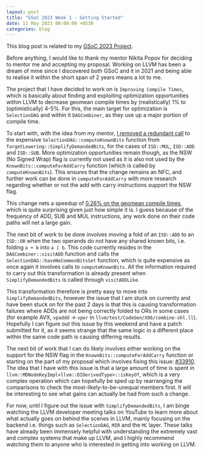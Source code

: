 ```yaml
---
layout: post
title: "GSoC 2023 Week 1 - Getting Started"
date: 11 May 2023 00:00:00 +0530
categories: blog
---
```


This blog post is related to my
<a href="https://summerofcode.withgoogle.com/programs/2023/projects/JdqGUwNq">GSoC 2023 Project</a>.

Before anything, I would like to thank my mentor Nikita Popov for deciding to mentor me and accepting my proposal.
Working on LLVM has been a dream of mine since I discovered both GSoC and it in 2021 and being able to realise it
within the short span of 2 years means a lot to me.

The project that I have decided to work on is `Improving Compile Times`, which is basically about finding
and exploiting optimization opportunities within LLVM to decrease geomean compile times by (realistically) 1% to
(optimistically) 4-5%. For this, the main target for optimization is `SelectionDAG` and within it
`DAGCombiner`, as they use up a major portion of compile time.

To start with, with the idea from my mentor,
<a href="https://reviews.llvm.org/rG1d21d2eb7f1dc205c42cfccd1d7890442a78e912">I removed a redundant call</a> to the
expensive `SelectionDAG::computeKnownBits` function from
`TargetLowering::SimplifyDemandedBits`, for the cases of `ISD::MUL`, `ISD::ADD` and
`ISD::SUB`. More optimization opportunities remain though, as the NSW (No Signed Wrap) flag is currently
not used as it is also not used by the `KnownBits::computeForAddCarry` function (which is called by
`computeKnownBits`). This ensures that the change remains an NFC, and further work can be done in
`computeForAddCarry` with more research regarding whether or not the add with carry instructions support
the NSW flag.

This change nets a speedup of
<a href="https://llvm-compile-time-tracker.com/?remote=dc03">0.26% on the geomean compile times</a>, which is quite
surprising given just how simple it is. I guess because of the frequency of ADD, SUB and MUL instructions, any work
done on their code paths will net a large gain.

The next bit of work to be done involves moving a fold of an `ISD::ADD` to an `ISD::OR` when
the two operands do not have any shared known bits, i.e. folding `a + b` into `a | b`. This
code currently resides in the `DAGCombiner::visitADD` function and calls the
`SelectionDAG::haveNoCommonBitsSet` function, which is quite expensive as once again it involves calls to
`computeKnownBits`. All the information required to carry out this transformation is already present when
`SimplifyDemandedBits` is called through `visitADDLike`.

This transformation therefore is pretty easy to move into `SimplifyDemandedBits`, however the issue that
I am stuck on currently and have been stuck on for the past 2 days is that this is causing transformation failures
where ADDs are not being correctly folded to ORs in some cases (for example AVX, `vpaddd` ->
`vpor` in `llvm/test/CodeGen/X86/combine-shl.ll`). Hopefully I can figure out this issue by
this weekend and have a patch submitted for it, as it seems strange that the same logic in a different place within
the same code path is causing differing results.

The next bit of work that I can do likely involves either working on the support for the NSW flag in the
`KnownBits::computeForAddCarry` function or starting on the part of my proposal which involves fixing
this issue: <a href="https://github.com/llvm/llvm-project/issues/33910">#33910</a>. The idea that I have with this
issue is that a large amount of time is spent in
`llvm::MDNodeKeyImpl<llvm::DIDerivedType>::isKeyOf`, which is a very complex operation which can
hopefully be sped up by rearranging the comparisons to check the most-likely-to-be-unequal members first. It will be
interesting to see what gains can actually be had from such a change.

For now, until I figure out the issue with `SimplifyDemandedBits`, I am binge watching the LLVM developer
meeting talks on YouTube to learn more about what actually goes on behind the scenes in LLVM, mainly focusing on the
backend i.e. things such as `SelectionDAG`, `MIR` and the `MC` layer. These talks
have already been immensely helpful with understanding the extremely vast and complex systems that make up LLVM, and
I highly recommend watching them to anyone who is interested in getting into working on LLVM.
